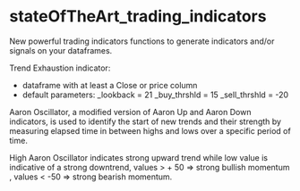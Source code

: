 # stateOfTheArt_trading_indicators
New powerful trading indicators functions to generate indicators and/or signals on your dataframes.



Trend Exhaustion indicator:
- dataframe with at least a Close or price column 
- default parameters:
    _lookback = 21
    _buy_thrshld = 15
    _sell_thrshld = -20


Aaron Oscillator, a modified version of Aaron Up and Aaron Down indicators, is used to identify 
the start of new trends and their strength by measuring elapsed time in between highs and lows
over a specific period of time. 

High Aaron Oscillator indicates strong upward trend while low value is indicative of a strong 
downtrend, values > + 50 => strong bullish momentum , values < -50 => strong bearish momentum.